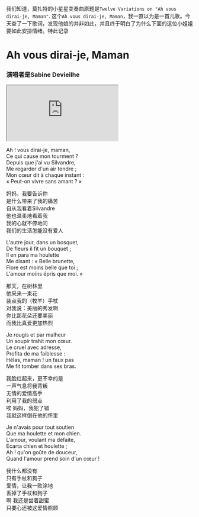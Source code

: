 

我们知道，莫扎特的小星星变奏曲原题是`Twelve Variations on "Ah vous dirai-je, Maman"`. 这个`Ah vous dirai-je, Maman`，我一直以为是一首儿歌。今天查了一下歌词，发现他娘的并非如此，并且终于明白了为什么下面的这位小姐姐要如此安排情绪。特此记录

# Ah vous dirai-je, Maman
### 演唱者是Sabine Devieilhe

<iframe src='https://upos-sz-mirrorkodo.bilivideo.com/upgcxcode/64/63/227246364/227246364-1-16.mp4?e=ig8euxZM2rNcNbdlhoNvNC8BqJIzNbfq9rVEuxTEnE8L5F6VnEsSTx0vkX8fqJeYTj_lta53NCM=&uipk=5&nbs=1&deadline=1611918189&gen=playurl&os=kodobv&oi=1866714693&trid=5de70cbbba3541388c8345d87fcd6a69h&platform=html5&upsig=163f02bef0910c3d8cf21599c2517fdc&uparams=e,uipk,nbs,deadline,gen,os,oi,trid,platform&mid=0&logo=80000000?t=app.bilibili.com'> </iframe>



Ah ! vous dirai-je, maman,        
Ce qui cause mon tourment ?     
Depuis que j'ai vu Silvandre,    
Me regarder d'un air tendre ;     
Mon cœur dit à chaque instant :       
« Peut-on vivre sans amant ? »     

妈妈，我要告诉你    
是什么带来了我的痛苦    
自从我看着Silvandre    
他也温柔地看着我    
我的心就不停地问    
我们的生活怎能没有爱人    

L'autre jour, dans un bosquet,     
De fleurs il fit un bouquet ;     
Il en para ma houlette     
Me disant : « Belle brunette,     
Flore est moins belle que toi ;     
L'amour moins épris que moi. »     

那天，在树林里    
他采来一束花    
装点我的（牧羊）手杖    
对我说：美丽的秀发啊    
你比那花朵还要美丽    
而我比真爱更加热烈    

Je rougis et par malheur     
Un soupir trahit mon cœur.     
Le cruel avec adresse,     
Profita de ma faiblesse :     
Hélas, maman ! un faux pas     
Me fit tomber dans ses bras.     

我脸红起来，更不幸的是    
一声气息将我背叛    
无情的爱情高手    
利用了我的弱点  
唉 妈妈，我犯了错  
我就这样倒在他的怀里     

Je n'avais pour tout soutien     
Que ma houlette et mon chien.     
L'amour, voulant ma défaite,     
Écarta chien et houlette ;     
Ah ! qu'on goûte de douceur,     
Quand l'amour prend soin d'un cœur !     

我什么都没有    
只有手杖和狗子    
爱情，让我一败涂地    
丢掉了手杖和狗子    
啊 我还是尝着甜蜜    
只要心还被这爱情照顾   
